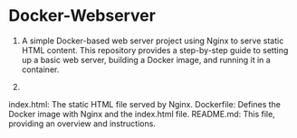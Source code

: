 # Docker-Webserver
1. A simple Docker-based web server project using Nginx to serve static HTML content. This repository provides a step-by-step guide to setting up a basic web server, building a Docker image, and running it in a container.

2. 
index.html: The static HTML file served by Nginx.
Dockerfile: Defines the Docker image with Nginx and the index.html file.
README.md: This file, providing an overview and instructions.
